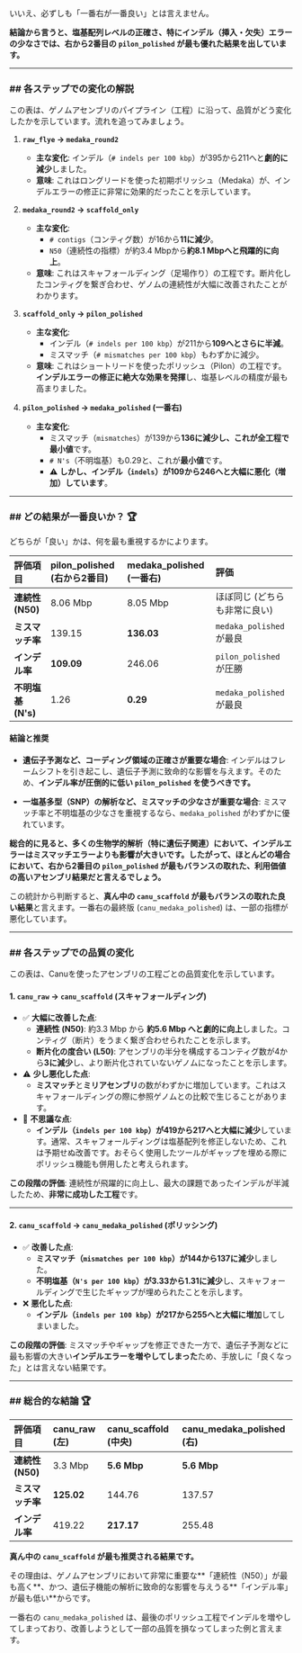 いいえ、必ずしも「一番右が一番良い」とは言えません。

**結論から言うと、塩基配列レベルの正確さ、特にインデル（挿入・欠失）エラーの少なさでは、右から2番目の `pilon_polished` が最も優れた結果を出しています。**

---

### ## 各ステップでの変化の解説

この表は、ゲノムアセンブリのパイプライン（工程）に沿って、品質がどう変化したかを示しています。流れを追ってみましょう。

1.  **`raw_flye` → `medaka_round2`**
    * **主な変化**: インデル（`# indels per 100 kbp`）が395から211へと**劇的に減少**しました。
    * **意味**: これはロングリードを使った初期ポリッシュ（Medaka）が、インデルエラーの修正に非常に効果的だったことを示しています。

2.  **`medaka_round2` → `scaffold_only`**
    * **主な変化**:
        * `# contigs`（コンティグ数）が16から**11に減少**。
        * `N50`（連続性の指標）が約3.4 Mbpから**約8.1 Mbpへと飛躍的に向上**。
    * **意味**: これはスキャフォールディング（足場作り）の工程です。断片化したコンティグを繋ぎ合わせ、ゲノムの連続性が大幅に改善されたことがわかります。

3.  **`scaffold_only` → `pilon_polished`**
    * **主な変化**:
        * インデル（`# indels per 100 kbp`）が211から**109へとさらに半減**。
        * ミスマッチ（`# mismatches per 100 kbp`）もわずかに減少。
    * **意味**: これはショートリードを使ったポリッシュ（Pilon）の工程です。**インデルエラーの修正に絶大な効果を発揮**し、塩基レベルの精度が最も高まりました。

4.  **`pilon_polished` → `medaka_polished` (一番右)**
    * **主な変化**:
        * ミスマッチ（`mismatches`）が139から**136に減少し、これが全工程で最小値**です。
        * `# N's`（不明塩基）も0.29と、これが**最小値**です。
        * ⚠️ **しかし、インデル（`indels`）が109から246へと大幅に悪化（増加）しています**。

---

### ## どの結果が一番良いか？ 🏆

どちらが「良い」かは、何を最も重視するかによります。

| 評価項目 | pilon_polished (右から2番目) | medaka_polished (一番右) | 評価 |
| :--- | :--- | :--- | :--- |
| **連続性 (N50)** | 8.06 Mbp | 8.05 Mbp | ほぼ同じ (どちらも非常に良い) |
| **ミスマッチ率** | 139.15 | **136.03** | `medaka_polished` が最良 |
| **インデル率** | **109.09** | 246.06 | `pilon_polished` が圧勝 |
| **不明塩基 (N's)** | 1.26 | **0.29** | `medaka_polished` が最良 |

#### 結論と推奨

* **遺伝子予測など、コーディング領域の正確さが重要な場合**:
    インデルはフレームシフトを引き起こし、遺伝子予測に致命的な影響を与えます。そのため、**インデル率が圧倒的に低い `pilon_polished` を使うべきです。**

* **一塩基多型（SNP）の解析など、ミスマッチの少なさが重要な場合**:
    ミスマッチ率と不明塩基の少なさを重視するなら、`medaka_polished` がわずかに優れています。

**総合的に見ると、多くの生物学的解析（特に遺伝子関連）において、インデルエラーはミスマッチエラーよりも影響が大きいです。したがって、ほとんどの場合において、右から2番目の `pilon_polished` が最もバランスの取れた、利用価値の高いアセンブリ結果だと言えるでしょう。**

この統計から判断すると、**真ん中の `canu_scaffold` が最もバランスの取れた良い結果**と言えます。一番右の最終版 (`canu_medaka_polished`) は、一部の指標が悪化しています。

---

### ## 各ステップでの品質の変化

この表は、Canuを使ったアセンブリの工程ごとの品質変化を示しています。

#### 1. `canu_raw` → `canu_scaffold` (スキャフォールディング)
* ✅ **大幅に改善した点**:
    * **連続性 (N50)**: 約3.3 Mbp から **約5.6 Mbp へと劇的に向上**しました。コンティグ（断片）をうまく繋ぎ合わせられたことを示します。
    * **断片化の度合い (L50)**: アセンブリの半分を構成するコンティグ数が4から**3に減少**し、より断片化されていないゲノムになったことを示します。
* ⚠️ **少し悪化した点**:
    * **ミスマッチ**と**ミリアセンブリ**の数がわずかに増加しています。これはスキャフォールディングの際に参照ゲノムとの比較で生じることがあります。
* 🤔 **不思議な点**:
    * **インデル（`indels per 100 kbp`）**が419から**217へと大幅に減少**しています。通常、スキャフォールディングは塩基配列を修正しないため、これは予期せぬ改善です。おそらく使用したツールがギャップを埋める際にポリッシュ機能も併用したと考えられます。

**この段階の評価**: 連続性が飛躍的に向上し、最大の課題であったインデルが半減したため、**非常に成功した工程**です。

---

#### 2. `canu_scaffold` → `canu_medaka_polished` (ポリッシング)
* ✅ **改善した点**:
    * **ミスマッチ（`mismatches per 100 kbp`）**が144から**137に減少**しました。
    * **不明塩基（`N's per 100 kbp`）**が3.33から**1.31に減少**し、スキャフォールディングで生じたギャップが埋められたことを示します。
* ❌ **悪化した点**:
    * **インデル（`indels per 100 kbp`）**が217から**255へと大幅に増加**してしまいました。

**この段階の評価**: ミスマッチやギャップを修正できた一方で、遺伝子予測などに最も影響の大きい**インデルエラーを増やしてしまった**ため、手放しに「良くなった」とは言えない結果です。

---

### ## 総合的な結論 🏆

| 評価項目 | canu_raw (左) | canu_scaffold (中央) | canu_medaka_polished (右) |
| :--- | :--- | :--- | :--- |
| **連続性 (N50)** | 3.3 Mbp | **5.6 Mbp** | **5.6 Mbp** |
| **ミスマッチ率** | **125.02** | 144.76 | 137.57 |
| **インデル率** | 419.22 | **217.17** | 255.48 |

**真ん中の `canu_scaffold` が最も推奨される結果です。**

その理由は、ゲノムアセンブリにおいて非常に重要な**「連続性（N50）」が最も高く**、かつ、遺伝子機能の解析に致命的な影響を与えうる**「インデル率」が最も低い**からです。

一番右の `canu_medaka_polished` は、最後のポリッシュ工程でインデルを増やしてしまっており、改善しようとして一部の品質を損なってしまった例と言えます。